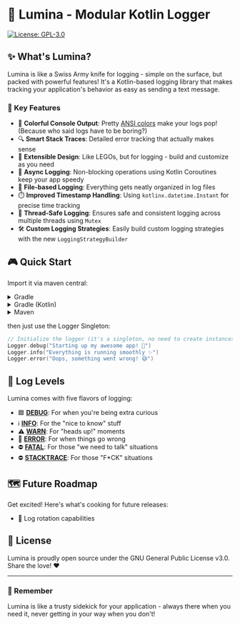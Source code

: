 # 🌟 Lumina - Modular Kotlin Logger
[![License: GPL-3.0](https://img.shields.io/badge/License-GPL%203.0-blue.svg)](https://www.gnu.org/licenses/gpl-3.0)

## ✨ What's Lumina?

Lumina is like a Swiss Army knife for logging - simple on the surface, but packed with powerful features! It's a Kotlin-based logging library that makes tracking your application's behavior as easy as sending a text message.

### 🎯 Key Features

- 🌈 **Colorful Console Output**: Pretty [ANSI colors](src/main/kotlin/dev/nelmin/logger/ANSI.kt) make your logs pop! (Because who said logs have to be boring?)
- 🔍 **Smart Stack Traces**: Detailed error tracking that actually makes sense
- 🎨 **Extensible Design**: Like LEGOs, but for logging - build and customize as you need
- 🚀 **Async Logging**: Non-blocking operations using Kotlin Coroutines keep your app speedy
- 📝 **File-based Logging**: Everything gets neatly organized in log files
- ⏱️ **Improved Timestamp Handling**: Using `kotlinx.datetime.Instant` for precise time tracking
- 🧵 **Thread-Safe Logging**: Ensures safe and consistent logging across multiple threads using `Mutex`
- 🛠️ **Custom Logging Strategies**: Easily build custom logging strategies with the new `LoggingStrategyBuilder`

## 🎮 Quick Start

Import it via maven central:

<details>
<summary>Gradle</summary>

```gradle
implementation 'dev.nelmin:lumina:2.0.0'
```

</details>

<details>
<summary>Gradle (Kotlin)</summary>

```kts
implementation("dev.nelmin:lumina:2.0.0")
```

</details>

<details>
<summary>Maven</summary>

```xml
<dependency>
    <groupId>dev.nelmin</groupId>
    <artifactId>lumina</artifactId>
    <version>2.0.0</version>
</dependency>
```

</details>

then just use the Logger Singleton:

```kotlin
// Initialize the logger (it's a singleton, no need to create instances!)
Logger.debug("Starting up my awesome app! 🚀")
Logger.info("Everything is running smoothly ✨")
Logger.error("Oops, something went wrong! 😅")
```

## 🎨 Log Levels

Lumina comes with five flavors of logging:
- 🟦 [**DEBUG**](src/main/kotlin/dev/nelmin/logger/LoggingStrategy.kt): For when you're being extra curious
- ℹ️ [**INFO**](src/main/kotlin/dev/nelmin/logger/LoggingStrategy.kt): For the "nice to know" stuff
- ⚠️ [**WARN**](src/main/kotlin/dev/nelmin/logger/LoggingStrategy.kt): For "heads up!" moments
- 🔴 [**ERROR**](src/main/kotlin/dev/nelmin/logger/LoggingStrategy.kt): For when things go wrong
- ⛔ [**FATAL**](src/main/kotlin/dev/nelmin/logger/LoggingStrategy.kt): For those "we need to talk" situations
- ⛔ [**STACKTRACE**](src/main/kotlin/dev/nelmin/logger/StackTraceLoggingStrategy.kt): For those "F*CK" situations

## 🗺️ Future Roadmap

Get excited! Here's what's cooking for future releases:
- 🔄 Log rotation capabilities

## 📜 License

Lumina is proudly open source under the GNU General Public License v3.0. Share the love! ❤️

---

### 🌟 Remember

Lumina is like a trusty sidekick for your application - always there when you need it, never getting in your way when you don't!
